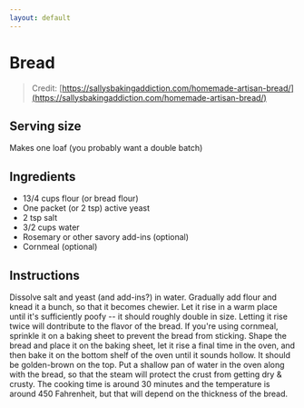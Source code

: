 ```yaml
---
layout: default
---
```

# Bread
> Credit: [https://sallysbakingaddiction.com/homemade-artisan-bread/](https://sallysbakingaddiction.com/homemade-artisan-bread/)

## Serving size
Makes one loaf (you probably want a double batch)

## Ingredients
* 13/4 cups flour (or bread flour)
* One packet (or 2 tsp) active yeast
* 2 tsp salt
* 3/2 cups water
* Rosemary or other savory add-ins (optional)
* Cornmeal (optional)

## Instructions
Dissolve salt and yeast (and add-ins?) in water. Gradually add flour and knead it a bunch, so that it becomes chewier. Let it rise in a warm place until it's sufficiently poofy -- it should roughly double in size. Letting it rise twice will dontribute to the flavor of the bread. If you're using cornmeal, sprinkle it on a baking sheet to prevent the bread from sticking. Shape the bread and place it on the baking sheet, let it rise a final time in the oven, and then bake it on the bottom shelf of the oven until it sounds hollow. It should be golden-brown on the top. Put a shallow pan of water in the oven along with the bread, so that the steam will protect the crust from getting dry & crusty. The cooking time is around 30 minutes and the temperature is around 450 Fahrenheit, but that will depend on the thickness of the bread.
